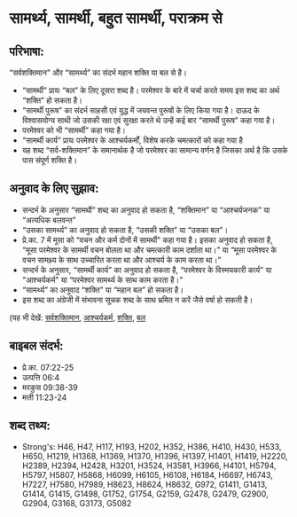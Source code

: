 # सामर्थ्य, सामर्थी, बहुत सामर्थी, पराक्रम से #

## परिभाषा: ##

“सर्वशक्तिमान” और “सामर्थ्य” का संदर्भ महान शक्ति या बल से है।

* “सामर्थी” प्रायः “बल” के लिए दूसरा शब्द है। परमेश्वर के बारे में चर्चा करते समय इस शब्द का अर्थ “शक्ति” हो सकता है।
* “सामर्थी पुरूष” का संदर्भ साहसी एवं युद्ध में जयवन्त पुरूषों के लिए किया गया है। दाऊद के विश्वासयोग्य साथी जो उसकी रक्षा एवं सुरक्षा करते थे उन्हें कई बार “सामर्थी पुरूष” कहा गया है।
* परमेश्वर को भी “सामर्थी” कहा गया है।
* “सामर्थी कार्य” प्रायः परमेश्वर के आश्चर्यकर्मों, विशेष करके चमत्कारों को कहा गया है
* यह शब्द “सर्व-शक्तिमान” के समानार्थक है जो परमेश्वर का सामान्य वर्णन है जिसका अर्थ है कि उसके पास संपूर्ण शक्ति है।

## अनुवाद के लिए सुझाव: ##

* सन्दर्भ के अनुसार “सामर्थी” शब्द का अनुवाद हो सकता है, “शक्तिमान” या “आश्चर्यजनक” या “अत्यधिक बलवन्त”
* “उसका सामर्थ्य” का अनुवाद हो सकता है, “उसकी शक्ति” या “उसका बल”।
* प्रे.का. 7 में मूसा को “वचन और कर्म दोनों में सामर्थी” कहा गया है। इसका अनुवाद हो सकता है, “मूसा परमेश्वर के सामर्थी वचन बोलता था और चमत्कारी काम दर्शाता था।” या “मूसा परमेश्वर के वचन सामथ्र्य के साथ उच्चारित करता था और आश्चर्य के काम करता था।”
* सन्दर्भ के अनुसार, “सामर्थी कार्य” का अनुवाद हो सकता है, “परमेश्वर के विस्मयकारी कार्य” या "आश्चर्यकर्म" या “परमेश्वर सामर्थ्य के साथ काम करता है।”
* “सामर्थ्य” का अनुवाद “शक्ति” या “महान बल” हो सकता है।
* इस शब्द का अंग्रेजी में संभावना सूचक शब्द के साथ भ्रमित न करें जैसे वर्षा हो सकती है।

(यह भी देखें: [सर्वशक्तिमान](../almighty.md), [आश्चर्यकर्म](../miracle.md), [शक्ति](../power.md), [बल](../strength.md)

## बाइबल संदर्भ: ##

* प्रे.का. 07:22-25
* उत्पत्ति 06:4
* मरकुस 09:38-39
* मत्ती 11:23-24

## शब्द तथ्य: ##

* Strong's: H46, H47, H117, H193, H202, H352, H386, H410, H430, H533, H650, H1219, H1368, H1369, H1370, H1396, H1397, H1401, H1419, H2220, H2389, H2394, H2428, H3201, H3524, H3581, H3966, H4101, H5794, H5797, H5807, H5868, H6099, H6105, H6108, H6184, H6697, H6743, H7227, H7580, H7989, H8623, H8624, H8632, G972, G1411, G1413, G1414, G1415, G1498, G1752, G1754, G2159, G2478, G2479, G2900, G2904, G3168, G3173, G5082
